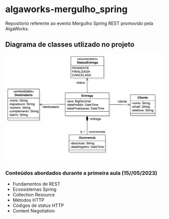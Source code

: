 # algaworks-mergulho_spring
Repositório referente ao evento Mergulho Spring REST promovido pela AlgaWorks.

## Diagrama de classes utlizado no projeto
![diagrama de classes](assets/image/diagrama-de-classes.png)

### Conteúdos abordados durante a primeira aula (15//05/2023)

- Fundamentos de REST
- Ecossistemas Spring 
- Collection Resource
- Métodos HTTP
- Códigos de status HTTP
- Content Negotiation
